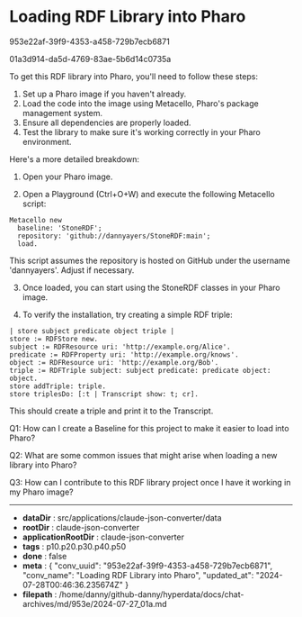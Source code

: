 # Loading RDF Library into Pharo

953e22af-39f9-4353-a458-729b7ecb6871

01a3d914-da5d-4769-83ae-5b6d14c0735a

 To get this RDF library into Pharo, you'll need to follow these steps:

1. Set up a Pharo image if you haven't already.
2. Load the code into the image using Metacello, Pharo's package management system.
3. Ensure all dependencies are properly loaded.
4. Test the library to make sure it's working correctly in your Pharo environment.

Here's a more detailed breakdown:

1. Open your Pharo image.

2. Open a Playground (Ctrl+O+W) and execute the following Metacello script:

```smalltalk
Metacello new
  baseline: 'StoneRDF';
  repository: 'github://dannyayers/StoneRDF:main';
  load.
```

This script assumes the repository is hosted on GitHub under the username 'dannyayers'. Adjust if necessary.

3. Once loaded, you can start using the StoneRDF classes in your Pharo image.

4. To verify the installation, try creating a simple RDF triple:

```smalltalk
| store subject predicate object triple |
store := RDFStore new.
subject := RDFResource uri: 'http://example.org/Alice'.
predicate := RDFProperty uri: 'http://example.org/knows'.
object := RDFResource uri: 'http://example.org/Bob'.
triple := RDFTriple subject: subject predicate: predicate object: object.
store addTriple: triple.
store triplesDo: [:t | Transcript show: t; cr].
```

This should create a triple and print it to the Transcript.

Q1: How can I create a Baseline for this project to make it easier to load into Pharo?

Q2: What are some common issues that might arise when loading a new library into Pharo?

Q3: How can I contribute to this RDF library project once I have it working in my Pharo image?

---

* **dataDir** : src/applications/claude-json-converter/data
* **rootDir** : claude-json-converter
* **applicationRootDir** : claude-json-converter
* **tags** : p10.p20.p30.p40.p50
* **done** : false
* **meta** : {
  "conv_uuid": "953e22af-39f9-4353-a458-729b7ecb6871",
  "conv_name": "Loading RDF Library into Pharo",
  "updated_at": "2024-07-28T00:46:36.235674Z"
}
* **filepath** : /home/danny/github-danny/hyperdata/docs/chat-archives/md/953e/2024-07-27_01a.md